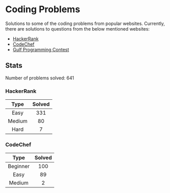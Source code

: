 # Coding Problems

Solutions to some of the coding problems from popular websites. Currently, there are solutions to questions from the below mentioned websites:

*   [HackerRank](HackerRank/ "HackerRank")
*   [CodeChef](CodeChef/ "CodeChef")
*   [Gulf Programming Contest](Gulf%20Programming%20Contest/ "GPC")

## Stats

Number of problems solved: 641

### HackerRank

| Type | Solved |
|:----:|:------:|
| Easy | 331 |
| Medium | 80 |
| Hard | 7 |

### CodeChef

| Type | Solved |
|:----:|:------:|
| Beginner | 100 |
| Easy | 89 |
| Medium | 2 |